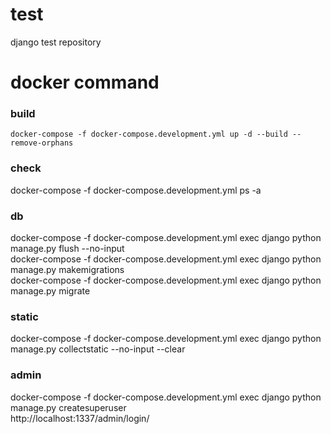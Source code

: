 # test
django test repository

# docker command

### build
```
docker-compose -f docker-compose.development.yml up -d --build --remove-orphans
```

### check
docker-compose -f docker-compose.development.yml ps -a

### db
docker-compose -f docker-compose.development.yml exec django python manage.py flush --no-input  
docker-compose -f docker-compose.development.yml exec django python manage.py makemigrations  
docker-compose -f docker-compose.development.yml exec django python manage.py migrate  

### static
docker-compose -f docker-compose.development.yml exec django python manage.py collectstatic --no-input --clear

### admin
docker-compose -f docker-compose.development.yml exec django python manage.py createsuperuser  
http://localhost:1337/admin/login/
